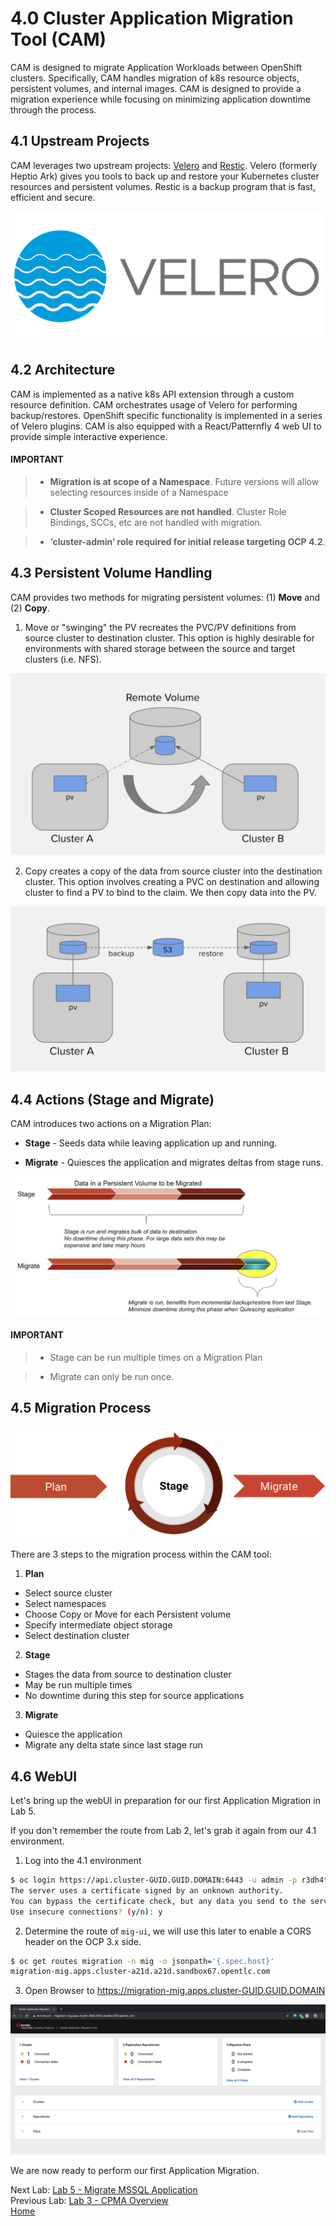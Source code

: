 # 4.0 Cluster Application Migration Tool (CAM)

CAM is designed to migrate Application Workloads between OpenShift clusters.  Specifically, CAM handles migration of k8s resource objects, persistent volumes, and internal images.  CAM is designed to provide a migration experience while focusing on minimizing application downtime through the process.

## 4.1 Upstream Projects

CAM leverages two upstream projects: [Velero](https://github.com/heptio/velero) and [Restic](https://restic.net/).  Velero (formerly Heptio Ark) gives you tools to back up and restore your Kubernetes cluster resources and persistent volumes.  Restic is a backup program that is fast, efficient and secure.

![Velero Logo](./screenshots/lab4/velero.png)

## 4.2 Architecture

CAM is implemented as a native k8s API extension through a custom resource definition.  CAM orchestrates usage of Velero for performing backup/restores.  OpenShift specific functionality is implemented in a series of Velero plugins.  CAM is also equipped with a React/Patternfly 4 web UI to provide simple interactive experience.

#### IMPORTANT

> * **Migration is at scope of a Namespace**.  Future versions will allow selecting resources inside of a Namespace

>* **Cluster Scoped Resources are not handled**.  Cluster Role Bindings, SCCs, etc are not handled with migration.

> * **‘cluster-admin’ role required for initial release targeting OCP 4.2**.

## 4.3 Persistent Volume Handling

CAM provides two methods for migrating persistent volumes: (1) **Move** and (2) **Copy**.  

1. Move or "swinging" the PV recreates the PVC/PV definitions from source cluster to destination cluster.  This option is highly desirable for environments with shared storage between the source and target clusters (i.e. NFS).

![Move PV Diagram](./screenshots/lab4/movepv.png)

2. Copy creates a copy of the data from source cluster into the destination cluster.  This option involves creating a PVC on destination and allowing cluster to find a PV to bind to the claim.  We then copy data into the PV.

![Copy PV Diagram](./screenshots/lab4/copypv.png)

## 4.4 Actions (Stage and Migrate)

CAM introduces two actions on a Migration Plan:

* **Stage** - Seeds data while leaving application up and running.

* **Migrate** - Quiesces the application and migrates deltas from stage runs.

![Migration Actions](./screenshots/lab4/stage-migrate.png)

#### IMPORTANT

> * Stage can be run multiple times on a Migration Plan

> * Migrate can only be run once.

## 4.5 Migration Process

![Migration Process](./screenshots/lab4/mig-process.png)

There are 3 steps to the migration process within the CAM tool:

1. **Plan**
  * Select source cluster
  * Select namespaces
  * Choose Copy or Move for each Persistent volume
  * Specify intermediate object storage
  * Select destination cluster


2. **Stage**
  * Stages the data from source to destination cluster
  * May be run multiple times
  * No downtime during this step for source applications


3. **Migrate**
  * Quiesce the application
  * Migrate any delta state since last stage run

## 4.6 WebUI

Let's bring up the webUI in preparation for our first Application Migration in Lab 5.

If you don't remember the route from Lab 2, let's grab it again from our 4.1 environment.

1. Log into the 4.1 environment
```bash
$ oc login https://api.cluster-GUID.GUID.DOMAIN:6443 -u admin -p r3dh4t1!
The server uses a certificate signed by an unknown authority.
You can bypass the certificate check, but any data you send to the server could be intercepted by others.
Use insecure connections? (y/n): y
```
2. Determine the route of `mig-ui`, we will use this later to enable a CORS header on the OCP 3.x side.
```bash
$ oc get routes migration -n mig -o jsonpath='{.spec.host}'
migration-mig.apps.cluster-a21d.a21d.sandbox67.opentlc.com
```

3. Open Browser to https://migration-mig.apps.cluster-GUID.GUID.DOMAIN

![CAM Main Screen](./screenshots/lab4/cam-main-screen.png)

We are now ready to perform our first Application Migration.

Next Lab: [Lab 5 - Migrate MSSQL Application](./5.md)<br>
Previous Lab: [Lab 3 - CPMA Overview](./3.md)<br>
[Home](./README.md)

